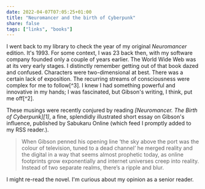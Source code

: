 ```yaml
---
date: 2022-04-07T07:05:25+01:00
title: "Neuromancer and the birth of Cyberpunk"
share: false
tags: ["links", "books"]
---
```

I went back to my library to check the year of my original *Neuromancer* edition.
It's 1993. For some context, I was 23 back then, with my software company
founded only a couple of years earlier. The World Wide Web was at its very
early stages. I distinctly remember getting out of that book dazed and
confused. Characters were two-dimensional at best. There was a certain lack of
exposition. The recurring streams of consciousness were complex for me to
follow[^3]. I knew I had something powerful and innovative in my hands; I was
fascinated, but Gibson's writing, I think, put me off[^2].

These musings were recently conjured by reading *[Neuromancer. The Birth of
Cyberpunk][1]*, a fine, splendidly illustrated short essay on Gibson's
influence, published by Sabukaru Online (which feed I promptly added to my RSS
reader.).

> When Gibson penned his opening line ‘the sky above the port was the colour of
> television, tuned to a dead channel’ he merged reality and the digital in
> a way that seems almost prophetic today, as online footprints grow
> exponentially and internet universes creep into reality. Instead of two
> separate realms, there’s a ripple and blur. 

I might re-read the novel. I'm curious about my opinion as a senior reader.

